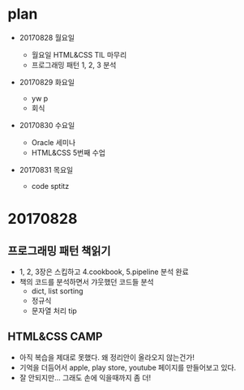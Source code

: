 # plan

* 20170828 월요일
    * 월요일 HTML&CSS TIL 마무리
    * 프로그래밍 패턴 1, 2, 3 분석

* 20170829 화요일
    * yw p
    * 회식

* 20170830 수요일
    * Oracle 세미나
    * HTML&CSS 5번째 수업

* 20170831 목요일
    * code sptitz

# 20170828

## 프로그래밍 패턴 책읽기
* 1, 2, 3장은 스킵하고 4.cookbook, 5.pipeline 분석 완료
* 책의 코드를 분석하면서 갸웃했던 코드들 분석
    * dict, list sorting
    * 정규식
    * 문자열 처리 tip

## HTML&CSS CAMP
* 아직 복습을 제대로 못했다. 왜 정리안이 올라오지 않는건가!
* 기억을 더듬어서 apple, play store, youtube 페이지를 만들어보고 있다.
* 잘 안되지만... 그래도 손에 익을때까지 좀 더!

